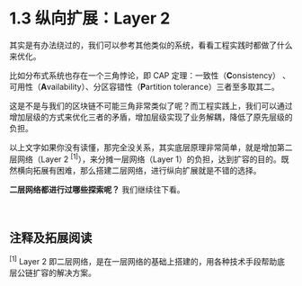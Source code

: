 # 1.3 纵向扩展：Layer 2

其实是有办法绕过的，我们可以参考其他类似的系统，看看工程实践时都做了什么来优化。

比如分布式系统也存在一个三角悖论，即 CAP 定理：一致性（**C**onsistency） 、可用性（**A**vailability）、分区容错性（**P**artition tolerance）三者至多取其二。

这是不是与我们的区块链不可能三角非常类似了呢？而工程实践上，我们可以通过增加层级的方式来优化三者的矛盾，增加层级实现了业务解耦，降低了原先层级的负担。

以上文字如果你没有读懂，那完全没关系，其实底层原理非常简单，就是增加第二层网络（Layer 2 <sup>[1]</sup>），来分摊一层网络（Layer 1）的负担，达到扩容的目的。既然横向拓展有困难，那么搭建二层网络，进行纵向扩展就是不错的选择。

<MdxImg src="https://cdn.myfirst.io/layer2/assets/1.3.1.gif" alt="Layer 1 & Layer 2.gif" />

**二层网络都进行过哪些探索呢？** 我们继续往下看。

&nbsp; 
## 注释及拓展阅读

<sup>[1]</sup> Layer 2 即二层网络，是在一层网络的基础上搭建的，用各种技术手段帮助底层公链扩容的解决方案。

<GithubAvatar owner='lxdao-official' repo='myfirstlayer2-frontend' path='mdx/zh/1.3-layer2.md' />

<EditChapter url='https://github.com/lxdao-official/myfirstlayer2-frontend/blob/main/mdx/zh/1.3-layer2.md' />

